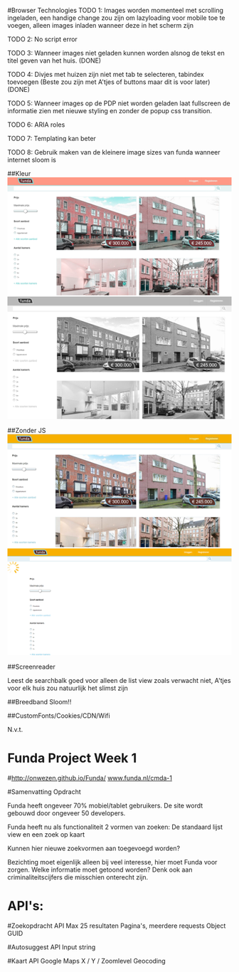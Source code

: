 #Browser Technologies
TODO 1: Images worden momenteel met scrolling ingeladen, een handige change zou zijn om lazyloading voor mobile toe te voegen, alleen images inladen wanneer deze in het scherm zijn

TODO 2: No script error

TODO 3: Wanneer images niet geladen kunnen worden alsnog de tekst en titel geven van het huis. (DONE)

TODO 4: Divjes met huizen zijn niet met tab te selecteren, tabindex toevoegen (Beste zou zijn met A'tjes of buttons maar dit is voor later)(DONE)

TODO 5: Wanneer images op de PDP niet worden geladen laat fullscreen de informatie zien met nieuwe styling en zonder de popup css transition.

TODO 6: ARIA roles

TODO 7: Templating kan beter

TODO 8: Gebruik maken van de kleinere image sizes van funda wanneer internet sloom is


##Kleur
![alt tag](color.jpg)
![alt tag](constrast.png)

##Zonder JS
![alt tag](layout.jpg)
![alt tag](geenjs.png)

##Screenreader

Leest de searchbalk goed voor alleen de list view zoals verwacht niet, A'tjes voor elk huis zou natuurlijk het slimst zijn

##Breedband
Sloom!!


##CustomFonts/Cookies/CDN/Wifi 

N.v.t.




# Funda Project Week 1
#http://onwezen.github.io/Funda/
www.funda.nl/cmda-1

#Samenvatting Opdracht

Funda heeft ongeveer 70% mobiel/tablet gebruikers.
De site wordt gebouwd door ongeveer 50 developers.

Funda heeft nu als functionaliteit 2 vormen van zoeken:
De standaard lijst view en een zoek op kaart

Kunnen hier nieuwe zoekvormen aan toegevoegd worden?

Bezichting moet eigenlijk alleen bij veel interesse, hier moet Funda voor zorgen.
Welke informatie moet getoond worden? Denk ook aan criminaliteitscijfers die misschien onterecht zijn.


# API's:

#Zoekopdracht API
Max 25 resultaten
Pagina's, meerdere requests
Object GUID

#Autosuggest API
Input string

#Kaart API
Google Maps
X / Y / Zoomlevel
Geocoding

